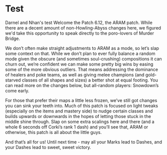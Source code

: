 # Test
Darnel and Nhan's test 
Welcome the Patch 6.12, the ARAM patch. While there are a decent amount of non-Howling-Abyss changes here, we figured we'd take this opportunity to speak directly to the poro-lovers of Murder Bridge.

We don’t often make straight adjustments to ARAM as a mode, so let’s slap some context on that. While we don’t plan to ever fully balance a random mode given the obscure (and sometimes soul-crushing) compositions it can churn out, we’re confident we can make some pretty big wins by easing some of the more obvious outliers. That means addressing the dominance of healers and poke teams, as well as giving melee champions (and gold-starved classes of all shapes and sizes) a better shot at equal footing. You can read more on the changes below, but all-random players: Snowdown’s come early.

For those that prefer their maps a little less frozen, we’ve still got changes you can sink your teeth into. Much of this patch is focused on light tweaks (especially on the items and mastery side) to nudge certain classes and builds upwards or downwards in the hopes of letting those stuck in the middle shine through. Slap on some extra scalings here and there (and a whole 6 seconds off Corki’s rank 1 dash) and you’ll see that, ARAM or otherwise, this patch is all about the little guys.

And that’s all for us! Until next time - may all your Marks lead to Dashes, and your Dashes lead to sweet, sweet victory.

